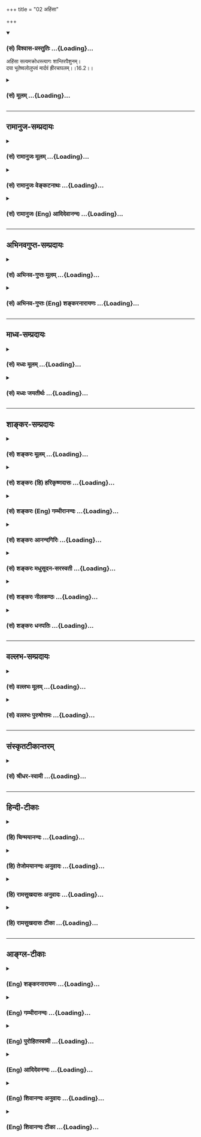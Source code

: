 +++
title = "02 अहिंसा"

+++
<div class="js_include" newlevelforh1="3" title="(सं) विश्वास-प्रस्तुतिः" unfilled url="/purANam/mahAbhAratam/06-bhIShma-parva/02-bhagavad-gItA-parva/saMskRtam/vishvAsa-prastutiH/16_daivAsura-sampad-vib/02_ahiMsA.md">
<details open><summary><h3>(सं) विश्वास-प्रस्तुतिः ...{Loading}...</h3></summary>

अहिंसा सत्यमक्रोधस्त्यागः शान्तिरपैशुनम्।  
दया भूतेष्वलोलुप्त्वं मार्दवं ह्रीरचापलम्।।16.2।।
</details>
</div>
<div class="js_include collapsed" newlevelforh1="3" title="(सं) मूलम्" unfilled url="/purANam/mahAbhAratam/06-bhIShma-parva/02-bhagavad-gItA-parva/saMskRtam/mUlam/16_daivAsura-sampad-vib/02_ahiMsA.md">
<details><summary><h3>(सं) मूलम् ...{Loading}...</h3></summary>

अहिंसा सत्यमक्रोधस्त्यागः शान्तिरपैशुनम्।  
दया भूतेष्वलोलुप्त्वं मार्दवं ह्रीरचापलम्।।16.2।।
</details>
</div>


_________________
## रामानुज-सम्प्रदायः
<div class="js_include collapsed" newlevelforh1="3" title="(सं) रामानुजः मूलम्" unfilled url="/purANam/mahAbhAratam/06-bhIShma-parva/02-bhagavad-gItA-parva/saMskRtam/rAmAnujaH/mUlam/16_daivAsura-sampad-vib/02_ahiMsA.md">
<details><summary><h3>(सं) रामानुजः मूलम् ...{Loading}...</h3></summary>

।।16.2।।**अहिंसा** परपीडावर्जनम्।  
  
**सत्यं** यथादृष्टार्थगोचरभूतहितवाक्यम्।  
  
**अक्रोधः** परपीडाफलचित्तविकाररहितत्वम्।  
  
**त्यागः** आत्महितप्रत्यनीकपरिग्रहविमोचनम्।  
  
**शान्तिः** इन्द्रियाणां विषयप्रावण्यनिरोधसंशीलनम्।  
  
**अपैशुनं** परानर्थकवाक्यनिवेदनाकरणम्।  
  
**दया** भूतेषु सर्वेषु दुःखासहिष्णुत्वम्।  
  
**अलोलुप्त्वम्;** अलोलुपत्वम्; अलोलुत्वम् इति वा पाठः। विषयेषु
निःस्पृहत्वम् इत्यर्थः।  
  
**मार्दवम्** अकाठिन्यम् साधुजनसंश्लेषार्हता इत्यर्थः।  
  
**ह्रीः** अकार्यकरणे व्रीडा।  
  
**अचापलं** स्पृहणीयविषयसन्निधौ अचपलत्वम्।

</details>
</div>
<div class="js_include collapsed" newlevelforh1="3" title="(सं) रामानुजः वेङ्कटनाथः" unfilled url="/purANam/mahAbhAratam/06-bhIShma-parva/02-bhagavad-gItA-parva/saMskRtam/rAmAnujaH/venkaTanAthaH/16_daivAsura-sampad-vib/02_ahiMsA.md">
<details><summary><h3>(सं) रामानुजः वेङ्कटनाथः ...{Loading}...</h3></summary>

  
  
।।16.2।। कौटिल्यप्रसङ्गस्थले हि
तन्निवृत्तिर्वक्तव्येत्यभिप्रायः। परपीडावर्जनमिति स्वपीडोपलक्षणम्।
स्वपीडाऽपि मूर्खाणां परपीडाभिप्रायेति वा भावः। यथादृष्टार्थवचनेनैव
सत्यवादी भवति तथापिसत्यं भूतहितं प्रोक्तम् इति नियमात्
भूतहितोक्तिः। परपीडाफलेति प्राग्वद्भाव्यम्। स्वभावार्थशास्त्रप्राप्तानां
निद्राशनमहायज्ञदण्डकुण्डिकादीनां त्यागायोगाद्विशेषे नियच्छति --
आत्महितप्रत्यनीकेति। दमशब्देन मनोनियमनस्योक्तत्वात्। शान्तो दान्तः
\[बृ.उ.4।4।23\] इत्यादिष्विव शान्तिरिह बाह्येन्द्रियगतेत्यभिप्रायेणाह --
इन्द्रियाणामिति। अक्रोधाहिंसादिष्विव प्रतियोगिलक्षणद्वारेण अपैशुनं
लक्षयतिपरानर्थेति। दया इत्येतावता भूतविषयत्वे सिद्धेऽपि पुनरुपादानं
बहुवचनं च शत्रुमित्रादिसर्वविषयाभिप्रायेण। यथोक्तं गौतमेन -- दया सर्वेषु
भूतेषु क्षान्तिरनसूया शौचमनायासो मङ्गलमकार्पण्यमस्पृहा \[गौ.ध.7।10\]
इति। अन्यत्र चसर्वभूतदया पुष्पम् \[प.पु.4।73।58\] इत्यादि। तदाह --
सर्वभूतेष्विति। तापत्रयेणाभिहतं यदेतदखिलं जगत्। तदाशोच्येषु भूतेषु करुणां
न करोति कः (द्वेषं प्राप्तः करोति कः) \[वि.पु.1।17।70\] इति हि
करुणाख्यचित्तपरिकर्म प्रह्लादः प्राह। दुःखासहिष्णुत्वं
तन्निराकरणेच्छेत्यर्थः। लुपिधातौ यङ्लुगन्ते क्विपि कृते लोलुबिति
पकारान्तं पदम् अचि कृते तु सोलुप इति; तद्व्यञ्जयति -- अलोलुप्त्वम्
अलोलुपत्वमिति। लृञ् छेदने \[धा.पा.9।11\] इति धातौ लोट् इति यङ्लुगन्तम्।
तत्रत्वे च \[अष्टा.3।3।64\] इति च्छान्दसं ह्रस्वमभिप्रेत्याह --
अलोलुत्वमिति वा पाठ इति। अयोग्यस्पृहारूपं लौल्यमिह निषिध्यत
इत्यभिप्रायेणाह -- विषयेष्विति। मुख्यस्य मार्दवस्यात्रानन्वयात्
पूर्वभाषित्वमुखसौम्यत्वादिव्यङ्ग्यमौपचारिकं दर्शयितुमाह -- अकाठिन्यमिति।
कठिनं हि द्रव्यमन्येषां अनुप्रवेशानर्हम् तद्वदिह स्तब्धप्रकृतिरिति
तद्व्यतिरेकविवक्षया फलतो मार्दवं व्यनक्ति -- साधुजनेति। अवमतत्वादीनां
योगोपकारकत्वात्तन्मूला व्रीडा सत्त्वनिष्ठानामयुक्ता अत उपयुक्तं
ह्रीविशेषमाह -- अकार्यकरणे व्रीडेति। प्रख्याताभिजनविद्यावृत्ता हि
महान्तः परेष्वप्यकार्यकारिष्वपत्रपन्ते स्वयं तु किमुतेति भावः।
अलोलुपत्वाचापलत्वयोरपौनरुक्त्यायाह -- स्पृहणीयविषयसन्निधाविति। एतेन
क्रीडापरिहासमृगयाक्षादिष्व प्रसङ्गोऽपि दर्शितः।  
  

</details>
</div>
<div class="js_include collapsed" newlevelforh1="3" title="(सं) रामानुजः (Eng) आदिदेवानन्दः" unfilled url="/purANam/mahAbhAratam/06-bhIShma-parva/02-bhagavad-gItA-parva/saMskRtam/rAmAnujaH/english/AdidevAnandaH/16_daivAsura-sampad-vib/02_ahiMsA.md">
<details><summary><h3>(सं) रामानुजः (Eng) आदिदेवानन्दः ...{Loading}...</h3></summary>

16.2 'Non-injury' is abstaining from injury to others. 'Truth' is
communication by words of what one knows for certain and what is
conducive to the good of others. 'Freedom from anger' is the absence in
oneself of the mental state, which, if permitted, leads to injury to
others. 'Renunciation' is the abandonment of everything that is contrary
to the good of the self. 'Tranillity' is practice of controlling the
senses from their propensity towards sense-objects. 'Not-slandering
others' means refraining oneself from speech that may cause evil to
others. 'Compassion to all beings' means one's incapacity to stand the
suffering of others. 'Aloluptvam' means freedom from desire for
sense-objects. 'Gentleness' means absence of harshness, and being worthy
of associating with the good. 'Sense of shame' is shrinking from doing
what should not be done. 'Acapalam' means being unattracted by objects
enjoyable by the senses even when they are at hand.

</details>
</div>


_________________
## अभिनवगुप्त-सम्प्रदायः
<div class="js_include collapsed" newlevelforh1="3" title="(सं) अभिनव-गुप्तः मूलम्" unfilled url="/purANam/mahAbhAratam/06-bhIShma-parva/02-bhagavad-gItA-parva/saMskRtam/abhinava-guptaH/mUlam/16_daivAsura-sampad-vib/02_ahiMsA.md">
<details><summary><h3>(सं) अभिनव-गुप्तः मूलम् ...{Loading}...</h3></summary>

।।16.1 -- 16.5।। एतद्बुद्ध्वा इत्युक्तम्। बोधश्च नाम श्रुतिमयज्ञानान्तरम्
+++(S श्रुत -- )+++ इदमित्थम् इत्येवंभूतयुक्तिचिन्ताभावनामयज्ञानोदेयेन +++(S;;N
चिन्तामयज्ञानोदयेन)+++ विचारविमर्शपरमर्शादिरूपेण
विजातीयन्यक्कारविरहिततद्भावनामयस्वभ्यस्ताकारविज्ञानलाभे सति भवति।
यद्वक्ष्यते +++(S तद्वक्ष्यते N तद्वक्ष्यति)+++ -- विमृश्यैतदशेषेण यथेच्छसी
तथा कुरु +++(XVIII; 63)+++ इति। तत्र श्रुतिमये ज्ञाने गुरुशास्त्रे एव
प्राधान्येन प्रभवतः युक्तिचिन्ताभावनामये तु विमर्शक्षमता असाधारणा
शिष्यगुणसंपत् ( -- रणशिष्य -- ) प्रधानभूता। अतः अर्जुनस्यास्त्येवासौ
इत्यभिप्रायेण वक्ष्यमाणं विमृश्यैतत् इति वाक्यं सविषयं कर्तुं
परिकरबन्धयोजनाभिप्रायेण आह भगवान् गुरुः अभयम् इत्यादि। आसुरभागसन्नविष्टा
तामसी किल अविद्या। सा प्रवृद्धया दिव्यांशग्राहित्या विद्यया बाध्यते (
प्रवृद्धाया -- विद्याया बध्यते) इति वस्तुस्वभाव एषः। त्वं च विद्यात्मानं
दिव्यमंशं सात्त्विकमभिप्रपन्नः तस्मादान्तरीं मोहलक्षणामविद्यां विहाय
बाह्याविद्यात्मशत्रुहननलक्षणं +++(S बाह्यविद्या)+++ शास्त्रीयव्यापारम्
अनुतिष्ठ इत्यध्यायारम्भः। तथाहि -- अभयमित्यादि पाण्डवेत्यन्तम्।
दिव्यांशस्य इमानि चिह्नानि तानि स्फुटमेवाभिलक्ष्यन्ते +++(S;
स्फुटमेवोपलक्ष्यन्ते)+++। दमः +++(S omits दमः)+++ इन्द्रियजयः। चापलं
पूर्वापरमविमृश्य यत् करणम्; तदभावः अचापलम्। तेजः आत्मनि उत्साहग्रहणेन
मितत्वापाकरणम्। दैवी संपदेषा। सा च तव विमोक्षाय; कामनापरिहारात्।
अतस्त्वं शोकं मा प्रापः -- यथा भ्रात्रादीन् हत्वा सुखं कथमश्नुवीय इति।
शिष्टं स्पष्टम्।

</details>
</div>
<div class="js_include collapsed" newlevelforh1="3" title="(सं) अभिनव-गुप्तः (Eng) शङ्करनारायणः" unfilled url="/purANam/mahAbhAratam/06-bhIShma-parva/02-bhagavad-gItA-parva/saMskRtam/abhinava-guptaH/english/shankaranArAyaNaH/16_daivAsura-sampad-vib/02_ahiMsA.md">
<details><summary><h3>(सं) अभिनव-गुप्तः (Eng) शङ्करनारायणः ...{Loading}...</h3></summary>

16.2 See Coment under 16.5

</details>
</div>


_________________
## माध्व-सम्प्रदायः
<div class="js_include collapsed" newlevelforh1="3" title="(सं) मध्वः मूलम्" unfilled url="/purANam/mahAbhAratam/06-bhIShma-parva/02-bhagavad-gItA-parva/saMskRtam/madhvaH/mUlam/16_daivAsura-sampad-vib/02_ahiMsA.md">
<details><summary><h3>(सं) मध्वः मूलम् ...{Loading}...</h3></summary>

।।16.2।। पैशुनं परोपद्रवनिमित्तदोषाणां राजादेः कथनम्। परोपद्रवहेतूनां
दोषाणां पेशुनं वचः। राजादेस्तु मदाद्भीतेरदृष्टिर्दर्प उच्यते
इत्यभिधानात्। लौल्यं रागःरागो लौल्यं तथा रक्तिः इत्यभिधानात्। अचापलं
स्थैर्यम्। चपलश्चञ्चलोऽस्थिरः इत्यभिधानात्।

</details>
</div>
<div class="js_include collapsed" newlevelforh1="3" title="(सं) मध्वः जयतीर्थः" unfilled url="/purANam/mahAbhAratam/06-bhIShma-parva/02-bhagavad-gItA-parva/saMskRtam/madhvaH/jayatIrthaH/16_daivAsura-sampad-vib/02_ahiMsA.md">
<details><summary><h3>(सं) मध्वः जयतीर्थः ...{Loading}...</h3></summary>

।।16.2।। पैशुनाभावोऽपैशुनं च परस्यापराधावचनमिति तदसत्;
शिष्यादिदोषानुवादस्य शिक्षार्थस्यापि तत्त्वप्राप्तेरित्याशयेनाह --
**पैशुनमि**ति। राजादेस्तच्छ्रावणम्। **परोपद्रवनिमित्ते**ति दोषेषूपचारः।
अनेन परोपद्रवायेति सूचयति। वचः कथनम्। मदात्कारणात्।
भीतेरदृष्टिरनुत्पत्तिरिति यावत्। भीतेर्भीतिकारणस्य तथात्वेनादृष्टिरिति
वा। बालादीनां भीतेरदर्शनं व्यावर्तयितुंमदात् इत्युक्तम्। अनेन
धात्वर्थोऽप्यनुगतः। एतेनासुरलक्षणं दर्पोऽपि व्याख्यातः।
अलोलुप्त्वाचापलत्वयोर्भेदं क्रमेण सप्रमाणकं दर्शयति -- **लौल्यमि**ति।
लोलुप्त्वपर्यायोऽयमिति अतएवमुक्तम्।

</details>
</div>


_________________
## शाङ्कर-सम्प्रदायः
<div class="js_include collapsed" newlevelforh1="3" title="(सं) शङ्करः मूलम्" unfilled url="/purANam/mahAbhAratam/06-bhIShma-parva/02-bhagavad-gItA-parva/saMskRtam/shankaraH/mUlam/16_daivAsura-sampad-vib/02_ahiMsA.md">
<details><summary><h3>(सं) शङ्करः मूलम् ...{Loading}...</h3></summary>

।।16.2।। --,**अहिंसा** अहिंसनं प्राणिनां पीडावर्जनम्। **सत्यम्**
अप्रियानृतवर्जितं यथाभूतार्थवचनम्। **अक्रोधः** परैः आक्रुष्टस्य अभिहतस्य
वा प्राप्तस्य क्रोधस्य उपशमनम्। **त्यागः** संन्यासः; पूर्वं दानस्य
उक्तत्वात्। **शान्तिः** अन्तःकरणस्य उपशमः। **अपैशुनं** अपिशुनता परस्मै
पररन्ध्रप्रकटीकरणं पैशुनम्; तदभावः अपैशुनम्। **दया** कृपा **भूतेषु**
दुःखितेषु। **अलोलुप्त्वम्** इन्द्रियाणां विषयसंनिधौ अविक्रिया।
**मार्दवं** मृदुता अक्रौर्यम्। **ह्रीः** लज्जा। **अचापलम्** असति
प्रयोजने वाक्पाणिपादादीनाम् अव्यापारयितृत्वम्।। किं च --,

</details>
</div>
<div class="js_include collapsed" newlevelforh1="3" title="(सं) शङ्करः (हि) हरिकृष्णदासः" unfilled url="/purANam/mahAbhAratam/06-bhIShma-parva/02-bhagavad-gItA-parva/saMskRtam/shankaraH/hindI/harikRShNadAsaH/16_daivAsura-sampad-vib/02_ahiMsA.md">
<details><summary><h3>(सं) शङ्करः (हि) हरिकृष्णदासः ...{Loading}...</h3></summary>

।।16.2।। तथा --, अहिंसा -- किसी भी प्राणीको कष्ट न देना; सत्यअप्रियता और
असत्यसे रहित यथार्थ वचन। अक्रोध -- दूसरोंके द्वारा गाली दी जाने या
ताड़ना दी जानेपर उत्पन्न हुए क्रोधको शान्त कर लेना। त्याग -- संन्यास (
दान नहीं ) क्योंकि दान पहले कहा जा चुका है। शान्ति -- अन्तःकरणका
संकल्परहित होना; अपैशुन -- अपिशुनता किसी दूसरेके सामने पराये छिद्रोंको
प्रकट करना पिशुनता ( चुगली ) है; उसका न होना अपिशुनता है। भूतोंपर दया --
दुखी प्राणियोंपर कृपा करना; अलोलुपता -- विषयोंके साथ संयोग होनेपर भी
इन्द्रियोंमें विकार न होना; मार्दवकोमलता अर्थात् अक्रूरता। ह्री -- लज्जा
और अचपलता -- बिना प्रयोजन वाणी; हाथ; पैर आदिकी व्यर्थ क्रियाओंका न करना।

</details>
</div>
<div class="js_include collapsed" newlevelforh1="3" title="(सं) शङ्करः (Eng) गम्भीरानन्दः" unfilled url="/purANam/mahAbhAratam/06-bhIShma-parva/02-bhagavad-gItA-parva/saMskRtam/shankaraH/english/gambhIrAnandaH/16_daivAsura-sampad-vib/02_ahiMsA.md">
<details><summary><h3>(सं) शङ्करः (Eng) गम्भीरानन्दः ...{Loading}...</h3></summary>

16.2 Ahimsa, non-injury, abstaining from giving pain to creatures;
satyam, truthfulness, speaking of things as they are, without
unpleasantness and prevarication; akrodhah, absence of anger, control of
anger that might result when offened or assulatd by others; tyagah,
renunciation, monasticism-for, charity has been mentioned earlier;
santih, control of the internal organ; apaisunam, absence of
vilification-paisunam means backbiting; its absence is apaisunam; daya,
kindness; bhutesu, to creatures in distress; aloluptvam,
non-conveteousness, absence of excitement of the organs in the presence
of objects; mardavam, gentleness, absence of hard-heartedness; hrih,
modesty;; acapalam, freedom from restlessness, absence of unnecessary
use of organs such as speech, hands and feet-. Besides,

</details>
</div>
<div class="js_include collapsed" newlevelforh1="3" title="(सं) शङ्करः आनन्दगिरिः" unfilled url="/purANam/mahAbhAratam/06-bhIShma-parva/02-bhagavad-gItA-parva/saMskRtam/shankaraH/AnandagiriH/16_daivAsura-sampad-vib/02_ahiMsA.md">
<details><summary><h3>(सं) शङ्करः आनन्दगिरिः ...{Loading}...</h3></summary>

।।16.2।। दैवीं संपदमभिजातस्य विशेषणान्तराणि दर्शयति -- **किञ्चेति।**
त्यागशब्देन दानं कस्मान्नोच्यते तत्राह -- **पूर्वमिति।**
लज्जाऽकार्यनिवृत्तिहेतुगर्हानिमित्ता मनोवृत्तिः।

</details>
</div>
<div class="js_include collapsed" newlevelforh1="3" title="(सं) शङ्करः मधुसूदन-सरस्वती" unfilled url="/purANam/mahAbhAratam/06-bhIShma-parva/02-bhagavad-gItA-parva/saMskRtam/shankaraH/madhusUdana-sarasvatI/16_daivAsura-sampad-vib/02_ahiMsA.md">
<details><summary><h3>(सं) शङ्करः मधुसूदन-सरस्वती ...{Loading}...</h3></summary>

।।16.2।। अहिंसेति। प्राणिवृत्तिच्छेदो हिंसा तदहेतुत्वमहिंसा।
सत्यमनर्थाननुबन्धि यथाभूतार्थवचनम्। परैराक्रोशे ताडने वा कृते सति
प्राप्तो यः क्रोधस्तस्य तत्कालमुपशमनमक्रोधः। दानस्य प्रागुक्तेस्त्यागः
संन्यासः। दमस्य प्रागुक्तेः शान्तिरन्तःकरणस्योपशमः। परस्मै परोक्षे
परदोषप्रकाशनं पैशुनं तदभावोऽपैशुनम्। दया भूतेषु दुःखितेष्वनुकम्पा।
अलोलुप्त्वं इन्द्रियाणां विषयसंनिधानेप्यविक्रियत्वम्। मार्दवमक्रूरत्वं
वृथापूर्वपक्षादिष्वपि शिष्यादिष्वप्रियभाषणादिव्यतिरेकेण बोधयितृत्वम्।
ह्रीरकार्यप्रवृत्त्यारम्भे तत्प्रतिबन्धिका लोकलज्जा।
अचापलं,प्रयोजनंविनापि वाक्पाण्यादिव्यापारयितृत्वं चापलं तदभावः।
आर्जवादयोऽचापलान्ता ब्राह्मणस्यासाधारणा धर्माः।

</details>
</div>
<div class="js_include collapsed" newlevelforh1="3" title="(सं) शङ्करः नीलकण्ठः" unfilled url="/purANam/mahAbhAratam/06-bhIShma-parva/02-bhagavad-gItA-parva/saMskRtam/shankaraH/nIlakaNThaH/16_daivAsura-sampad-vib/02_ahiMsA.md">
<details><summary><h3>(सं) शङ्करः नीलकण्ठः ...{Loading}...</h3></summary>

।।16.2।। किञ्च अहिंसा प्राणिपीडावर्जनम्। सत्यमप्रियानृतवर्जनं
यथाभूतार्थभाषणम्। अक्रोधः परैराक्रुष्टस्याभिहतस्य वा प्राप्तस्य
क्रोधस्योपशमनम्। त्यागः सर्वकर्मसंन्यासः पूर्वं दानस्योक्तत्वात्।
शान्तिरन्तःकरणस्योपरमः। अपैशुनं परदोषप्रकाशनं पैशुनं तद्वर्जनम्। दया
दुःखितेषु भूतेषु कृपा। अलोलुप्त्वमिन्द्रियाणां विषयसंनिधावप्यविक्रिया।
मार्दवं मृदुता। ह्रीर्लज्जा। अचापलं असति प्रयोजने
वाक्पाणिपादादीनामव्यापारयितृत्वम्।

</details>
</div>
<div class="js_include collapsed" newlevelforh1="3" title="(सं) शङ्करः धनपतिः" unfilled url="/purANam/mahAbhAratam/06-bhIShma-parva/02-bhagavad-gItA-parva/saMskRtam/shankaraH/dhanapatiH/16_daivAsura-sampad-vib/02_ahiMsA.md">
<details><summary><h3>(सं) शङ्करः धनपतिः ...{Loading}...</h3></summary>

।।16.2।। किंचाऽहिंसा वृत्तिच्छेदादिना प्राणिनां पीडायाः वर्जनं अहिंसनम्।
अप्रियानृतादिहितवर्जितं यथाभूतार्थभाषणं सत्यम्। परैः कृतेनाक्रोशेन
ताडनेन वा प्राप्तस्य क्रोधस्योपशमनमक्रोधः। त्यागः संन्यासः। पूर्वं
दानस्योक्तत्वात्। एतेनोपात्तवित्तादेः पात्रेऽर्पणं त्याग गति
प्रत्युक्तम्।। दानत्यागशब्दयोरुक्तार्थे एव प्रसिद्धेः।
शान्तिरन्तःकरणस्योपशमः परस्मै पररन्ध्र प्रकटीकरणं पैशुनं तदभावोऽपैशुनम्।
दुःखितेषु कृपा दया। विषयसंनिधानेपीन्द्रयाणामविक्रियत्वमलोलुप्त्वम्।
मार्दवमक्रोर्यम्। ह्नीरकार्येषु लोकलज्जा। आसीत प्रयोजने
वाक्पाणिपादानामव्यापारयितृत्वमचापलम्।

</details>
</div>


_________________
## वल्लभ-सम्प्रदायः
<div class="js_include collapsed" newlevelforh1="3" title="(सं) वल्लभः मूलम्" unfilled url="/purANam/mahAbhAratam/06-bhIShma-parva/02-bhagavad-gItA-parva/saMskRtam/vallabhaH/mUlam/16_daivAsura-sampad-vib/02_ahiMsA.md">
<details><summary><h3>(सं) वल्लभः मूलम् ...{Loading}...</h3></summary>

।।16.1 -- 16.3।। पूर्वाध्यायेयो मामेवमसम्मूढो जानाति पुरुषोत्तमम्
\[15।19\] इत्युक्तं; तत्रबुद्धिर्ज्ञानमसम्मोहः इत्युक्तत्वादसम्मूढस्य
दैवत्वं; तदितरस्य चासुरत्वमिति विभजन् पूर्वं दैवीं सम्पदमाह त्रिभिः
श्रीभगवान् -- अभयमिति। एते षड्विंशतिगुणाः दैवीं सम्पदमभिजातस्य भवन्ति;
देवसम्बन्धिनी दैवी। देवा भगवद्वचनानुवर्त्तिर्धमशीलास्तेषां
सम्पत्साधनरूपा सामग्री सृष्टिर्वा; सा च भगवन्निगमधर्मानुवर्त्तिकैव;
तामभिजातस्य दैवजीवस्य भवन्तीत्यर्थः।

</details>
</div>
<div class="js_include collapsed" newlevelforh1="3" title="(सं) वल्लभः पुरुषोत्तमः" unfilled url="/purANam/mahAbhAratam/06-bhIShma-parva/02-bhagavad-gItA-parva/saMskRtam/vallabhaH/puruShottamaH/16_daivAsura-sampad-vib/02_ahiMsA.md">
<details><summary><h3>(सं) वल्लभः पुरुषोत्तमः ...{Loading}...</h3></summary>

  
  
।।16.2।। अहिंसा परपीडाराहित्यं; सत्यं स्वार्थपरार्थलोभादिराहित्येन
यथार्थभाषणम्; अक्रोधो निष्कारणताडनादिभिरपि क्षोभाभावः; त्यागः अनासक्तिः;
शान्तिः चित्तस्थैर्यम्; अपैशुनं सर्वत्र भगवदात्मबुद्ध्या
परापवादराहित्यम्; भूतेषु दया जीवेषु भगवद्वियुक्तत्वेन दया
तत्स्मरणोपदेशादिरूपा; अलोलुप्त्वं भोगेच्छया मनोधावनत्वाभावः; मार्दवं
मृदुत्वं परदुःखाभिज्ञत्वम्; ह्रीः लज्जा प्रभुविप्रयोगजीवने सेवाद्यकरणेन
लौकिकप्रवृत्तौ च; अचापलं लौकिकक्रियासक्त्या भगवत्क्रियादिषु
शैघ्र्याभावः।  
  

</details>
</div>


_________________
## संस्कृतटीकान्तरम्
<div class="js_include collapsed" newlevelforh1="3" title="(सं) श्रीधर-स्वामी" unfilled url="/purANam/mahAbhAratam/06-bhIShma-parva/02-bhagavad-gItA-parva/saMskRtam/shrIdhara-svAmI/16_daivAsura-sampad-vib/02_ahiMsA.md">
<details><summary><h3>(सं) श्रीधर-स्वामी ...{Loading}...</h3></summary>

।।16.2।। किंच **--** **अहिंसेति।** अहिंसा परपीडावर्जनम्; सत्यं
यथार्थभाषणम्; अक्रोधस्ताडितस्यापि चित्ते क्षोभानुत्पत्तिः; त्याग
औदार्यम्; शान्तिश्चित्तोपरतिः; पैशुनं परोक्षे परदोषप्रकाशनम्;
तद्वर्जनमपैशुनम्; भूतेषु दीनेषु दया; अलोलुप्त्वं लोभाभावः; अवर्णलोप
आर्षः। मार्दवं मृदुत्वमक्रूरता; ह्रीः अकार्यप्रवृत्तौ लोकलज्जा; अचापलं
व्यर्थक्रियाराहित्यम्।

</details>
</div>


_________________
## हिन्दी-टीकाः
<div class="js_include collapsed" newlevelforh1="3" title="(हि) चिन्मयानन्दः" unfilled url="/purANam/mahAbhAratam/06-bhIShma-parva/02-bhagavad-gItA-parva/hindI/chinmayAnandaH/16_daivAsura-sampad-vib/02_ahiMsA.md">
<details><summary><h3>(हि) चिन्मयानन्दः ...{Loading}...</h3></summary>

।।16.2।। अहिंसा प्राणियों को पीड़ा न पहुँचाना अहिंसा है। स्वार्थ या
द्वेषवशात् किसी को पीड़ित करना हिंसा है। अहिंसा का पालन शरीर; वाणी और मन
इन तीनों स्तर पर होना चाहिए। कभीकभी बाह्यदृष्टि से कोई व्यक्ति शरीर को
पीड़ा पहुँचाते हुए दिखाई देता है; जैसे एक शल्य चिकित्सक रोगी की चिकित्सा
करते हुऐ; उसे पीड़ा देता है किन्तु वह हिंसा नहीं मानी जाती। वैसे भी
शारीरिक स्तर पर सम्पूर्ण अहिंसा संभव नहीं हो सकती है; किन्तु मन में
कदापि हिंसा का भाव नहीं होना चाहिए। चिकित्सक के मन में इस हिंसा का भाव न
होने से उसके द्वारा की गई शल्य चिकित्सा को हिंसा नहीं कहा जाता। सत्यम्
सत्य का कुछ भाव आर्जव शब्द की व्याख्या में प्रकट किया जा चुका है।
प्रमाणों से सिद्ध अर्थ को उसी रूप में प्रकट करना सत्य कहलाता है। अक्रोध
यहाँ इस शब्द का क्रोध का सर्वथा अभाव अर्थ अभिप्रेत नहीं है। साधना की
स्थिति में कभीकभी किसी घटना अथवा किसी के दुर्व्यवहार से मन में क्रोध आ
जाता है; परन्तु तत्काल ही उसे पहचान कर उसका उपशमन करने की क्षमता को यहाँ
अक्रोध कहा गया है। साधक को यह प्रयत्न करना चाहिए कि वह भी अपने क्रोध को
क्रियारूप में व्यक्त न होने दे। इसी प्रकार की अन्य वृत्तियों का उपशमन
करने की सार्मथ्य साधक को सम्पादित करनी चाहिए। त्याग यहाँ अहंकार और
स्वार्थ का त्याग करने के लिए कहा गया है। पूर्व श्लोक के समान यहाँ
उल्लिखित गुणों में भी परस्पर संबंध है। त्याग के अभाव में अक्रोध भी सिद्ध
नहीं हो सकता; क्योंकि जब कोई हमारे अहंकार या स्वार्थ को चोट या हानि
पहुंचाता है; तभी हमें क्रोध आता है। शान्ति उपर्युक्त गुणों से सम्पन्न
व्यक्ति के मन में विक्षेपों का कोई कारण नहीं रह जाता; इसलिए उसके मन की
शान्ति बनी रहती है। बाह्य जगत् की अथवा उसके व्यक्तिगत जीवन की
परिस्थितियां कितनी ही दुखदायक और आक्रामक क्यों न हों; उस व्यक्ति का
मनसन्तुलन कभी विचलित नहीं होता है। अपैशुनम् किसी व्यक्ति के दोषों को अन्य
लोगों के समक्ष प्रकट करने को पैशुन कहते हैं। पैशुन का अभाव ही अपैशुन है।
वाणी की मधुरता या कर्कशता वक्ता के व्यक्तित्व पर निर्भर करती है। एक
अयुक्त (अर्थात् अशुद्ध अन्तकरण वाले) पुरुष को अन्य लोगों की द्वेषयुक्त
निन्दा करने में एक प्रकार का आसुरी आनन्द प्राप्त होता है। प्राय यह कोमल
और मांसल जिह्वा ही किसी विनाशकारी अस्त्र से भी अधिक विध्वंसकारी सिद्ध
होती है। आत्मविकास के सर्वोच्च शिखर तक पहुँचने की आकांक्षा रखने वाले
उद्यमी साधक को ऐसा आन्तरिक सामञ्जस्य स्थापित करना चाहिए कि उसकी वाणी
आत्मा की सुरभि का अनुकरण करे। स्वर की कोमलता; वचनों की स्पष्टता;
निश्चय्ा की सत्यता; प्रच्छन्न अर्थ से रहित विचारों को श्रोता के मन में
स्पष्ट करने की क्षमता; निष्कपटता; भक्ति और प्रेम इन सब से परिपूर्ण
संभाषण वक्ता के व्यक्तित्व के आत्मचरित्र का एक विशिष्ट और श्रेष्ठ गुण ही
बन जाता है। इस प्रकार के मधुर संभाषण के गुण का स्वयं में विकास करने से
अपने व्यक्तित्व के अन्य आयामों का भी स्वत विकास हो जाता है; जो अन्तकरण
को अनुशासित करने के लिए आवश्यक होता है। भूतमात्र के प्रति दया दुख और कष्ट
से पीड़ित प्राणियों के प्रति कृपा का भाव दया कहलाता है। इसके अतिरिक्त;
एक साधक को समाज में रहते हुए यह अपेक्षा नहीं करनी चाहिए कि समाज के सभी
लोग उन्हीं आदर्शों या जीवन मूल्यों का अनुकरण करें; जिनके प्रति स्वयं
उसकी श्रद्धा है। लोगों की दृष्टियों में भेद होता है और इसलिए उसे अपने
आसपास के लोगों में अपूर्णता और दोष दिखाई दे सकते हैं। परन्तु; उनको इन
समस्त दोषों के अन्तरंग में स्थित आत्मा के असीम सौन्दर्य को देखते रहना
चाहिए। आत्मदर्शन की यह क्षमता ही सभी साधुओं और सन्तों के मन में स्थित
प्राणिमात्र के प्रति दया का रहस्य है। सब के प्रति मन में प्रेम होने पर
ही उनके प्रति असीम सहानुभूति और स्नेह का भाव हृदय में उठ सकता है। आत्मा
की इस सुन्दरता को यदि अत्यन्त दुखी और दुश्चरित्र व्यक्ति में भी हम नहीं
देख सके; तो उनके प्रति हमारे हृदय में स्नेह और दया उत्पन्न नहीं हो
सकती। अलोलुपता प्रलोभित और आकर्षित करने वाले विषयों की उपस्थिति में भी मन
में विकार उत्पन्न नहीं होना अलोलुपता है। मार्दव (मृदुता) और लज्जा यहाँ
लज्जा का अर्थ है; निषिद्ध और निन्द्य प्रकार के कर्म करने में लज्जा का
अनुभव करना। इसे दूसरे शब्दों में इस प्रकार कहा जा सकता है कि निन्द्य
कर्मों का त्याग करना तथा शुभ कर्मों में गर्व का न होना अर्थात् नम्रता;
विनयशीलता का होना लज्जा शब्द का अभिप्रेत अर्थ है। वस्तुत जो व्यक्ति
उपर्युक्त गुणों से सम्पन्न होता है; उसमें स्वभाव की मृदुता और विनयशीलता
स्वाभाविक रूप में आ जाती है; क्योंकि ये दोनों गुण मनुष्य की श्रेष्ठ
संस्कृति के द्योतक हैं। अचापलम् मनुष्य के मन की चंचलता और स्वभाव की
अस्थिरता उसकी शारीरिक चेष्टाओं में प्रकट होती है। सतत चंचलता; अकस्मात्
कर्म का प्रारम्भ करना; अश्लील प्रकार की शारीरिक चेष्टाएं; व्यसनानन्द के
अतिरेक से अंग प्रक्षेपण इत्यादि लक्षण केवल एक असंस्कृत व्यक्ति में देखे
जाते हैं; जिसने न कभी स्वभाव की स्थिरता को और न कभी व्यक्तित्व को
आदर्शपूर्ण बनाने का प्रयत्न किया हो। ये लक्षण एक शिशु में देखे जाते हैं;
और उस दशा में वे उसके सौन्दर्यवर्धक ही माने जाते हैं। परन्तु जैसेजैसे
व्यक्ति का विकास होता जाता है; उसका आत्मसंयम ही उसका सौन्दर्य समझा जाता
है; जो उसकी शारीरिक चेष्टाओं के द्वारा स्पष्ट होता है। श्री शंकराचार्य जी
इसका अर्थ बताते हैं; प्रयोजन के अभाव में हाथ; पैर; वाणी आदि इन्द्रियों
का व्यापार न होना अचापलम् कहलाता है। यह इस शब्द का व्यापक अर्थ है और
इसका आशय यह भी है कि लक्ष्य प्राप्ति के लिए उपयोगी कार्य में तत्परता और
समस्त शारीरिक शक्तियों की मितव्ययिता होना चाहिए। अनावश्यक चेष्टाएं करना
दुर्बल व्यक्तित्व का लक्षण है। ऐसे व्यक्ति कल्पनाओं में ही खोये रहते हैं
और मानसिक तथा बौद्धिक स्तर पर अत्यन्त दुर्बल होते हैं। अत अचापलम् नामक
गुण के सम्पादन से हम अपने व्यक्तित्व की अनेक प्रकार की सामान्य
दुर्बलताओं का उपचार कर सकते हैं। और

</details>
</div>
<div class="js_include collapsed" newlevelforh1="3" title="(हि) तेजोमयानन्दः अनुवादः" unfilled url="/purANam/mahAbhAratam/06-bhIShma-parva/02-bhagavad-gItA-parva/hindI/tejomayAnandaH/anuvAdaH/16_daivAsura-sampad-vib/02_ahiMsA.md">
<details><summary><h3>(हि) तेजोमयानन्दः अनुवादः ...{Loading}...</h3></summary>

।।16.2।। अहिंसा, सत्य, क्रोध का अभाव, त्याग, शान्ति, अपैशुनम् (किसी की
निन्दा न करना), भूतमात्र के प्रति दया, अलोलुपता , मार्दव (कोमलता),
लज्जा, अचंचलता।।

</details>
</div>
<div class="js_include collapsed" newlevelforh1="3" title="(हि) रामसुखदासः अनुवादः" unfilled url="/purANam/mahAbhAratam/06-bhIShma-parva/02-bhagavad-gItA-parva/hindI/rAmasukhadAsaH/anuvAdaH/16_daivAsura-sampad-vib/02_ahiMsA.md">
<details><summary><h3>(हि) रामसुखदासः अनुवादः ...{Loading}...</h3></summary>

।।16.2।। अहिंसा, सत्यभाषण; क्रोध न करना; संसारकी कामनाका त्याग;
अन्तःकरणमें राग-द्वेषजनित हलचलका न होना; चुगली न करना; प्राणियोंपर दया
करना सांसारिक विषयोंमें न ललचाना; अन्तःकरणकी कोमलता; अकर्तव्य करनेमें
लज्जा; चपलताका अभाव।

</details>
</div>
<div class="js_include collapsed" newlevelforh1="3" title="(हि) रामसुखदासः टीका" unfilled url="/purANam/mahAbhAratam/06-bhIShma-parva/02-bhagavad-gItA-parva/hindI/rAmasukhadAsaH/TIkA/16_daivAsura-sampad-vib/02_ahiMsA.md">
<details><summary><h3>(हि) रामसुखदासः टीका ...{Loading}...</h3></summary>

।।16.2।।***व्याख्या--*'अहिंसा'--**शरीर, मन, वाणी, भाव आदिके द्वारा
किसीका भी किसी प्रकारसे अनिष्ट न करनेको तथा अनिष्ट न चाहनेको 'अहिंसा'
कहते हैं। वास्तवमें सर्वथा अहिंसा तब होती है, जब मनष्य संसारकी तरफसे
विमुख होकर परमात्माकी तरफ ही चलता है। उसके द्वारा 'अहिंसा' का पालन स्वतः
होता है। परन्तु जो रागपूर्वक, भोगबुद्धिसे भोगोंका सेवन करता है वह कभी
सर्वथा अहिंसक नहीं हो सकता। वह अपना पतन तो करता ही है, जिन पदार्थों
आदिको वह भोगता है, उनका भी नाश करता है। जो संसारके सीमित पदार्थोंको
व्यक्तिगत (अपने) न होनेपर भी व्यक्तिगत मानकर सुखबुद्धिसे भोगता है, वह
हिंसा ही करता है। कारण कि समष्टि संसारसे सेवाके लिये मिले हुए पदार्थ,
वस्तु, व्यक्ति, आदिमेंसे किसीको भी अपने भोगके लिये व्यक्तिगत मानना हिंसा
ही है। यदि मनुष्य समष्टि संसारसे मिली हुई वस्तु, पदार्थ, व्यक्ति आदिको
संसारकी ही मानकर निर्ममतापूर्वक संसारकी सेवामें लगा दे, तो वह हिंसासे बच
सकता है और वही अहिंसक हो सकता है।  
  
जो सुख और भोगबुद्धिसे भोगोंका सेवन करता है, उसको देखकर, जिनको वे
भोगपदार्थ नहीं मिलते -- ऐसे अभावग्रस्तोंको दुःखसंताप होता है। यह उनकी
हिंसा ही है क्योंकि भोगी व्यक्तिमें अपना स्वार्थ और सुखबुद्धि रहती है
तथा दूसरोंके दुःखकी लापरवाही रहती है। परन्तु जो संतमहापुरुष केवल
दूसरोंका हित करनेके लिये ही जीवननिर्वाह करते हैं, उनको देखकर किसीको दुःख
हो भी जायगा, तो भी उनको हिंसा नहीं लगेगी क्योंकि वे भोगबुद्धिसे
जीवननिर्वाह करते ही नहीं -- **'शारीरं केवलं कर्म कुर्वन्नाप्नोति
किल्बिषम्'** (गीता 4। 21)। केवल परमात्माकी ओर चलनेवालेके द्वारा हिंसा
नहीं होती क्योंकि वह भोगबुद्धिसे पदार्थ आदिका सेवन नहीं करता। परमत्माकी
ओर चलनेवाला साधक शरीर, मन, वाणीके द्वारा कभी किसीको दुःख नहीं पहुँचाता।
यदि उसकी बाह्य क्रियाओँसे किसीको दुःख होता है, तो यह दुःख उसके खुदके
स्वभावसे ही होता है। साधककी तो भीतरसे कभी किसीको किञ्चिन्मात्र भी दुःख
देनेकी भावना नहीं होनी चाहिये। उसका भाव निरन्तर सबका हित करनेका होना
चाहिये -- **'सर्वभूतहिते रताः'**। साधककी साधानमें कोई बाधा डाल दे, तो उसे
उसपर क्रोध नहीं आता और न उसके मनमें उसके अहितकी भावना (हिंसा) ही पैदा
होती है। हाँ, परमात्माकी ओर चलनेमें बाधा पड़नेसे उसको दुःख हो सकता है,
पर वह दुःख भी सांसारिक दुःखकी तरह नहीं होता। साधकको बाधा लगती है, तो वह
भगवान्को पुकारता है कि हे नाथ! मेरी कहाँ भूल हुई, जिससे बाधा लग रही है
ऐसा विचार करके उसे रोना आ सकता है; पर बाधा डालनेवालेके प्रति क्रोध,
द्वेष नहीं हो सकता। बाधा लगनेपर साधकमें तत्परता और सावधानी आती है। यदि
उसमें बाधा डालनेवालेके प्रति द्वेष होता है, तो जितने अंशमें द्वेषवृत्ति
रहती है, उतने अंशमें तत्परताकी कमी है, अपने साधनका आग्रह है। साधककमें एक
तत्परता होती है और एक आग्रह होता है। तत्परता होनेसे साधनमें रुचि रहती है
और आग्रह होनेसे साधनमें राग होता है। रुचि होनेसे अपने साधनमें कहाँ-कहाँ
कमी है, उसका ज्ञान होता है और उसे दूर करनेकी शक्ति आती है, तथा उसे दूर
करनेकी चेष्टा भी होती है। परन्तु राग होनेसे साधनमें विघ्न डालनेवालेके
साथ द्वेष होनेकी सम्भावना रहती है। वास्तवमें देखा जाय तो साधनमें हमारी
रुचि कम होनेसे ही दूसरा हमारे साधनमें बाधा डालता है। अगर साधनमें हमारी
रुचि कम न हो तो दूसरा हमारे साधनमें बाधा नहीं डालेगा, प्रत्युत यह सोचकर
उपेक्षा कर देगा कि यह जिद्दी है, मानेगा नहीं अतः जैसा चाहे, वैसा करने
दो। जैसे पुष्पसे सुगन्ध स्वतः फैलती है, ऐसे ही साधकसे स्वतः पारमार्थिक
परमाणु फैलते हैं और वायुमण्डल शुद्ध होता है। इससे उसके द्वारा
स्वतःस्वाभाविक प्राणिमात्रका बड़ा भारी उपकार एवं हित होता रहता है।
परन्तु जो अपने दुर्गुणदुराचारोंके द्वारा वायुमण्डलको अशुद्ध करता रहता
है, वह प्राणिमात्रकी हिंसा करनेका अपराधी होता है।**'सत्यम्'--** अपने
स्वार्थ और अभिमानका त्याग करके केवल दूसरोंके हितकी दृष्टिसे जैसा सुना,
देखा, पढ़ा,समझा और निश्चय किया है, उससे न अधिक और न कम -- वैसाकावैसा
प्रिय शब्दोंमें कह देना,सत्य है। सत्यस्वरूप परमात्माको पाने और जाननेका
एकमात्र उद्देश्य हो जानेपर साधकके द्वारा मन, वाणी और क्रियासे
असत्यव्यवहार नहीं हो सकता। उसके द्वारा सत्यव्यवहार, सबके हितका व्यवहार
ही होता है। जो सत्यको जानना चाहता है, वह सत्यके ही सम्मुख रहता है।
इसलिये उसके मनवाणीशरीरसे जो क्रियाएँ होती हैं, वे सभी उत्साहपूर्वक
सत्यकी ओर चलनेके लिये ही होती हैं।**'अक्रोधः'--** दूसरोंका अनिष्ट करनेके
लिये अन्तःकरणमें जो जलनात्मक वृत्ति पैदा होती है, वह क्रोध है। पर जबतक
अन्तःकरणमें दूसरोंका अनिष्ट करनेकी भावना पैदा नहीं होती, तबतक वह क्षोभ
है, क्रोध नहीं। परमात्मप्राप्तिके उद्देश्यसे साधन करनेवाला मनुष्य अपना
अपकार करनेवालेका भी अनिष्ट नहीं करना चाहता। वह इस बातको समझता है कि
अनिष्ट करनेवाला व्यक्ति वास्तवमें हमारा अनिष्ट कभी कर ही नहीं सकता। यह
जो हमे दुःख देनेके लिये आया है, यह हमने पहले कोई गलती की है, उसीका फल
है। अतः यह हमें शुद्ध कर रहा है, निर्मल कर रहा है। जैसे, डॉक्टर किसी
रुग्ण अङ्ग को काटता है, तो उसपर रोगी क्रोध नहीं करता, प्रत्युत उसे अच्छा
मानता है, ठीक मानता है। उसके रुग्ण अङ्गको काटना तो उसे ठीक करनेके लिये
ही है। ऐसे ही साधकको कोई अहितकी भावनासे किसी तरहसे दुःख देता है, तो
उसमें यह भाव पैदा होता है कि वह मेरेको शुद्ध, निर्मल बनानेमें निमित्त बन
रहा है अतः उसपर क्रोध कैसे वह तो मेरा उपकार कर रहा है और भविष्यके लिये
सावधान कर रहा है कि जो गलती पहले की है, आगे वैसी गलती न करूँ। जो लोग
साधकका हित करनेवाले हैं, उसकी सेवा करनेवाले हैं, वे तो साधकको सुख
पहुँचाकर उसके पुण्योंका नाश करते हैं। पर साधकको उनपर (उसके पुण्योंका नाश
करनेके कारण) क्रोध नहीं आता। उनपर साधकको यह विचार आता है कि वे जो मेरी
सेवा करते हैं, मेरे अनुकूल आचरण करते हैं, यह तो उनकी सज्जनता है, उनका
श्रेष्ठ भाव है। परन्तु पुण्योंका नाश तो तब होता है, जब मैं उनकी सेवासे
सुख भोगता हूँ। इस प्रकार साधककी दृष्टि सेवा करनेवालोंकी अच्छाई, शुद्ध
नीयतपर ही जाती है। अतः साधकको न तो दुःख देनेवालोंपर क्रोध होता है और न
सुख देनेवालोंपर।  
  
**'त्यागः'--** संसारसे विमुख हो जाना ही असली त्याग है। साधकको जीवनमें
बाहरका और भीतरका -- दोनोंका ही त्याग होना चाहिये। जैसे, बाहरसे पाप,
अन्याय, अत्याचार, दुराचार आदिका और बाहरी सुखआराम आदिका त्याग भी करना
चाहिये, और भीतरसे सांसारिक नाशवान् वस्तुओंकी कामनाका त्याग भी करना
चाहिये। इससे भी बाहरके त्यागकी अपेक्षा भीतरकी कामनाका त्याग श्रेष्ठ है।
कामनाका सर्वथा त्याग होनेपर तत्काल शान्तिकी प्राप्ति होती है --
**'त्यागाच्छान्तिरनन्तरम्'** (गीता 12। 12)। साधकके लिये उत्पन्न और नष्ट
होनेवाली वस्तुओंकी कामना ही वास्तवमें सबसे ज्यादा बाधक होती है।
अतः,कामनाका सर्वथा त्याग करना चाहिये। त्याग कब होता है जब साधकका
उद्देश्य एकमात्र परमात्मप्राप्तिका ही हो जाता है, तब उसकी कामनाएँ दूर
होती चली जाती हैं। कारण कि सांसारिक भोग और संग्रह साधकका लक्ष्य नहीं
होता। अतः वह सांसारिक भोग और संग्रहकी कामनाका त्याग करते हुए अपने
साधनमें आगे बढ़ता रहता है।**'शान्तिः' --** अन्तःकरणमें रागद्वेषजनित
हलचलका न होना शान्ति है क्योंकि संसारके साथ रागद्वेष करनेसे ही
अन्तःकरणमें अशान्ति आती है और उनके न होनेसे अन्तःकरण स्वाभाविक ही शान्त,
प्रसन्न रहता है। अनुकूलतासे पुराने पुण्योंका नाश होता है और उसमें अपना
स्वभाव सुधरनेकी अपेक्षा बिगड़नेकी सम्भावना अधिक रहती है। परन्तु
प्रतिकूलता आनेपर पापोंका नाश होता है और स्वभावमें भी सुधार होता है। इस
बातको समझनेपर प्रतिकूलतामें भी स्वतः शान्ति बनी रहती है। किसी परिस्थिति
आदिको लेकर साधकमें कभी रागद्वेषका भाव हो भी जाता है तो उसके मनमें
अशान्ति पैदा हो जाती है और अशान्ति होते ही वह तुरंत सावधान हो जाता है कि
रागद्वेषपूर्वक कर्म करना मेरा उद्देश्य नहीं है। इस विचारसे फिर शान्ति आ
जाती है और समय पाकर स्थिर हो जाती है।**'अपैशुनम्'--** किसीके दोषको
दूसरेके आगे प्रकट करके दूसरोंमें उसके प्रति दुर्भाव पैदा करना पिशुनता है
और इसका सर्वथा अभाव ही अपैशुन है। परमात्मप्राप्तिका ही उद्देश्य होनेसे
साधक कभी किसीकी चुगली नहीं करता। ज्यों-ज्यों उसका साधन आगे बढ़ता चला
जाता है, त्यों-ही-त्यों उसकी दोषदृष्टि और द्वेषवृत्ति मिटकर दूसरोंके
प्रति उसका स्वतः ही अच्छा भाव होता चला जाता है। उसके मनमें यह विचार भी
नहीं आता कि मैं साधन करनेवाला हूँ और ये दूसरे (साधन न करनेवाले) साधारण
मनुष्य हैं, प्रत्युत तत्परतासे साधन होनेपर उसे जैसी अपनी स्थिति (जडतासे
सम्बन्ध न होना) दिखायी देती है, वैसी ही दूसरोंकी स्थिति भी दिखायी देती
है कि वास्तवमें उनका भी जडतासे सम्बन्ध नहीं है, केवल सम्बन्ध माना हुआ
है। इस तरह जब उसकी दृष्टिमें किसीका भी जडतासे सम्बन्ध है ही नहीं, तो वह
किसीका दोष किसीके प्रति क्यों प्रकट करेगाभक्तिमार्गवाला सर्वत्र अपने
प्रभुको देखता है, ज्ञानमार्गवाला केवल अपने स्वरूपको ही देखता है और
कर्मयोगमार्गवाला अपने सेव्यको देखता है। इसलिये साधक किसीकी बुराई,
निन्दा, चुगली आदि कर ही कैसे सकता है**'दया भूतेषु'--** दूसरोंको दुःखी
देखकर उनका दुःख दूर करनेकी भावनाको दया कहते हैं। भगवान्की,
संतमहात्माओंकी, साधकोंकी और साधारण मनुष्योंकी दया अलगअलग होती है --  
  
(1) **'भगवान्की दया'--** भगवान्की दया सभीको शुद्ध करनेके लिये होती है।
भक्तलोग इस दयाके दो भेद मानते हैं -- कृपा और दया। मात्र मनुष्योंको
पापोंसे शुद्ध करनेके लिये उनके मनके विरुद्ध (प्रतिकूल) परिस्थितिको भेजना
कृपा है और अनुकूल परिस्थितिको भेजना दया है।  
  
(2) **'संतमहात्माओंकी दया'--**संतमहात्मालोग दूसरोंके दुःखसे दुःखी और
दूसरोंके सुखसे सुखी होते हैं -- **'पर दुख दुख सुख सुख देखे पर'** (मानस
7। 38। 1)। पर वास्तवमें उनके भीतर न दूसरोंके दुःखसे दुःख होता है और न
अपने दुःखसे ही दुःख होता है। अपनेपर प्रतिकूल परिस्थिति आनेपर वे उसमें
भगवान्की कृपाको देखते हैं, पर दूसरोंपर दुःख आनेपर उन्हें सुखी करनेके
लिये वे उनके दुःखको स्वयं अपनेपर ले लेते हैं। जैसे, इन्द्रने क्रोधपूर्वक
बिना अपराधके दधीचि ऋषिका सिर काट दिया था, पर जब इन्द्रने अपनी रक्षाके
लिये उनकी ह़ड्डियाँ माँगी, तब दधीचिने सहर्ष प्राण छोड़कर उन्हें अपनी
हड्डियाँ दे दीं। इस प्रकार संतमहापुरुष दूसरेके दुःखको सह नहीं सकते,
प्रत्युत उन्हें सुख पहुँचानेके लिये अपनी सुखसामग्री और प्राणतक दे देते
हैं, चाहे दूसरा उनका अहित करनेवाला ही क्यों न हो **(टिप्पणी प₀ 796)**
इसलिये संतमहात्माओंकी दया विशेष शुद्ध, निर्मल होती है।  
  
(3) **'साधकोंकी दया'--**साधक अपने मनमें दूसरोंका दुःख दूर करनेकी भावना
रखता है और उसके अनुसार उनका दुःख दूर करनेकी चेष्टा भी करता है। दूसरोंको
दुःखी देखकर उसका हृदय द्रवित हो जाता है क्योंकि वह अपनी ही तरह दूसरोंके
दुःखको भी समझता है। इसलिये उसका यह भाव रहता है कि सब सुखी कैसे हों सबका
भला कैसे हो सबका उद्धार कैसे हो सबका हित कैसे हो अपनी ओरसे वह ऐसी ही
चेष्टा करता है परन्तु मैं सबका हित करता हूँ, सबके हितकी चेष्टा करता हूँ
-- इन बातोंको लेकर उसके मनमें अभिमान नहीं होता। कारण कि दूसरोंका दुःख
दूर करनेका सहज स्वभाव बन जानेसे उसे अपने इस आचरणमें कोई विशेषता नहीं
दीखती। इसलिये उसको अभिमान नहीं होता। जो प्राणी भगवान्की ओर नहीं चलते,
दुर्गुणदुराचारोंमें रत रहते हैं, दूसरोंका अपराध करते हैं और अपना पतन
करते हैं -- ऐसे मनुष्योंपर साधकको क्रोध न आकर दया आती है। इसलिये वह हरदम
ऐसी चेष्टा करता रहता है कि ये लोग दुर्गुणदुराचारोंसे ऊपर कैसे उठें इनका
भला कैसे हो कभीकभी वह उनके दोषोंको दूर करनेमें अपनेको निर्बल मानकर
भगवान्से प्रार्थना करता है कि हे नाथ ये लोग इन दोषोंसे छूट जायँ और आपके
भक्त बन जायँ। ,(4) **'साधारण मनुष्योंकी दया'--**साधारण मनुष्यकी दयामें
थोड़ी मलिनता रहती है। वह किसी जीवके हितकी चेष्टा करता है, तो यह सोचता है
कि मैं कितना दयालु हूँ मैंने इस जीवको सुख पहुँचाया, तो मैं कितना अच्छा
हूँ हरके आदमी मेरेजैसा दयालु नहीं है, कोई-कोई ही होता है, इत्यादि। इस
प्रकार लोग मुझे अच्छा समझेंगे, मेरा आदर करेंगे आदि बातोंको लेकर, अपनेमें
महत्त्वबुद्धि रखकर जो दया की जाती है, उसमें दयाका अंश तो अच्छा है, पर
साथमें उपर्युक्त मलिनताएँ रहनेसे उस दयामें अशुद्धि आ जाती है। इनसे भी
साधारण दर्जेके मनुष्य दया तो करते हैं, पर उनकी दया ममतावाले व्यक्तियोंपर
ही होती है। जैसे, ये हमारे परिवारके हैं, हमारे मत और सिद्धान्तको
माननेवाले हैं, तो उनका दुःख दूर करनेकी इच्छासे उन्हें सुखआराम देनेका
प्रयत्न करते हैं। यह दया ममता और पक्षपातयुक्त होनेसे अधिक अशुद्ध है। इनसे
भी घटिया दर्जेके वे मनुष्य हैं, जो केवल अपने सुख और स्वार्थकी पूर्तिके
लिये ही दूसरोंके प्रति दयाका बर्ताव करते
हैं।**'अलोलुप्त्वम्'--**इन्द्रियोंका विषयोंसे सम्बन्ध होनेसे अथवा
दूसरोंको भोग भोगते हुए देखनेसे मनका (भोग भोगनेके लिये) ललचा उठनेका नाम
लोलुपता है और उसके सर्वथा अभावका नाम अलोलुप्त्व है।  
  
अलोलुपताके उपाय -- (1) साधकके लिये विशेष सावधानीकी बात है कि वह अपनी
इन्द्रियोंसे भोगोंका सम्बन्ध न रखे और मनमें कभी भी ऐसा भाव, ऐसा अभिमान न
आने दे कि मेरा इन्द्रियोंपर अधिकार है अर्थात् इन्द्रियाँ मेरे वशमें हैं
अतः मेरा क्या बिगड़ सकता है  
  
(2) मैं हृदयसे परमात्माकी प्राप्ति चाहता हूँ, अगर कभी हृदयमें
विषयलोलुपता हो गयी, तो मेरा पतन हो जायगा और मैं परमात्मासे विमुख हो
जाऊँगा -- इस प्रकार साधक खूब सावधान रहे और कहीं अचानक विचलित होनेका अवसर
आ जाय, तो हे नाथ बचाओ हे नाथ बचाओ ऐसे सच्चे हृदयसे भगवान्को पुकारे।  
  
(3) स्त्रीपुरुषोंकी तथा जन्तुओँकी कामविषयक चेष्ट न देखे। यदि दीख जाय, तो
ऐसा विचार करे कि,यह तो बिलकुल चौरासी लाख योनियोंका रास्ता है। यह चीज तो
मनुष्य, पुशपक्षी, कीटपतङ्ग, राक्षसअसुर, भूतप्रेत आदि मात्र जीवोंमें भी
है। पर मैं तो चौरासी लाख योनियों अर्थात् जन्ममरणसे ऊँचा उठना चाहता हूँ।
मैं जन्ममरणके मार्गका पथिक नहीं हूँ। मेरेको तो जन्म-मरणादि दुःखोंका
अत्यन्त अभाव करके परमात्माकी प्राप्ति करना है। इस भावको बड़ी सावधानीके
साथ जाग्रत् रखे और जहाँतक बने, ऐसी कामचेष्टा न देखे।  
  
**'मार्दवम्'--**बिना कारण दुःख देनेवालों और वैर रखनेवालोंके प्रति भी
अन्तःकरणमें कठोरताका भाव न होना तथा स्वाभाविक कोमलताका रहना मार्दव है
**(टिप्पणी प₀ 797)**। साधकके हृदयमें सबके प्रति कोमलताका भाव रहता है।
उसके प्रति कोई कठोरता एवं अहितका बर्ताव भी करता है, तो भी उसकी कोमलतामें
अन्तर नहीं आता। यदि साधक कभी किसी बातको लेकर किसीको कठोर जवाब भी दे दे,
तो वह कठोर जवाब भी उसके हितकी दृष्टिसे ही देता है। पर पीछे उसके मनमें यह
विचार आता है कि मैंने उसके प्रति कठोरताका व्यवहार क्यों किया मैं प्रेमसे
या अन्य किसी उपायसे भी समझा सकता था -- इस प्रकारके भाव आनेसे कठोरता
मिटती रहती है और कोमलता बढ़ती रहती है। यद्यपि साधकोंके भावोंमें और
वाणीमें कोमलता रहती है, तथापि उनकी भिन्न-भिन्न प्रकृति होनेसे सबकी
वाणीमें एक समान कोमलता नहीं होती। परन्तु हृदयमें साधकोंका सबके प्रति
कोमल भाव रहता है। ऐसे ही कर्मयोग, ज्ञानयोग और भक्तियोग आदिका साधन
करनेवालोंके स्वभावमें विभिन्नता होनेसे उनके बर्ताव सबके प्रति
भिन्न-भिन्न होते हैं अतः उनके आचरणोंमें एकजैसी कोमलता नहीं दीखती, पर
भीतरमें बड़ी भारी कोमलता रहती है।**'ह्रीः'--**शास्त्र और लोकमर्यादाके
विरुद्ध काम करनेमें जो एक संकोच होता है, उसका नाम **'ह्रीः'** (लज्जा)
है। साधकको साधनविरुद्ध क्रिया करनेमें लज्जा आती है। वह लज्जा केवल
लोगोंके देखनेसे ही नहीं आती, प्रत्युत उसके मनमें अपनेआप ही यह विचार आता
है कि रामराम, मैं ऐसी क्रिया कैसे कर सकता हूँ क्योंकि मैं तो परमात्माकी
तरफ चलनेवाला (साधक) हूँ। लोग भी मुझे परमात्माकी तरफ चलनेवाला समझते हैं।
अतः ऐसी साधनविरुद्ध क्रियाओँको मैं एकान्तमें अथवा लोगोंके सामने कैसे कर
सकता हूँ -- इस लज्जाके कारण साधक बुरे कर्मोंसे बच जाता है एवं उसके आचरण
ठीक होते चले जाते हैं। जब साधक अपनी अहंता बदल देता है कि मैं सेवक हूँ,
मैं जिज्ञासु हूँ, मैं भक्त हूँ, तब उसे अपनी अहंताके विरुद्ध क्रिया
करनेमें स्वाभाविक ही लज्जा आती है। इसलिये पारमार्थिक उद्देश्य रखनेवाले
प्रत्येक साधकको अपनी अहंता मैं साधक हूँ, मैं सेवक हूँ, मैं जिज्ञासु हूँ,
मैं भगवद्भक्त हूँ -- इस प्रकारसे यथारुचि बदल लेनी चाहिये, जिससे वह
साधनविरोधी कर्मोंसे बचकर अपने उद्देश्यको जल्दी प्राप्त कर सकता है।  
  
**'अचापलम्'--**कोई भी कार्य करनेमें चपलताका अर्थात् उतावलापनका न होना
अचापल है। चपलता (चञ्चलता) होनेसे काम जल्दी होता है, ऐसी बात नहीं है।
सात्त्विक मनुष्य सब काम धैर्यपूर्वक करता है अतः उसका काम सुचारुरूपसे और
ठीक समयपर हो जाता है। जब कार्य ठीक हो जाता है, तब उसके अन्तःकरणमें हलचल,
चिन्ता नहीं होती। चपलता न होनेसे कार्यमें दीर्घसूत्रताका दोष भी नहीं
आता, प्रत्युत कार्यमें तत्परता आती है, जिससे सब काम सुचारुरूपसे होते
हैं। अपने कर्तव्यकर्मोंको करनेके अतिरिक्त अन्य कोई इच्छा न होनेसे उसका
चित्त विक्षिप्त और चञ्चल नहीं होता (गीता 18। 26)।

</details>
</div>


_________________
## आङ्ग्ल-टीकाः
<div class="js_include collapsed" newlevelforh1="3" title="(Eng) शङ्करनारायणः" unfilled url="/purANam/mahAbhAratam/06-bhIShma-parva/02-bhagavad-gItA-parva/english/shankaranArAyaNaH/16_daivAsura-sampad-vib/02_ahiMsA.md">
<details><summary><h3>(Eng) शङ्करनारायणः ...{Loading}...</h3></summary>

16.2. Harmlessness, truth, absence of anger, renunciation, absence of
attachment, absence of calumny, compassion to living beings, and absence
of greed, gentleness, modesty, absence of thoughtlessness;

</details>
</div>
<div class="js_include collapsed" newlevelforh1="3" title="(Eng) गम्भीरानन्दः" unfilled url="/purANam/mahAbhAratam/06-bhIShma-parva/02-bhagavad-gItA-parva/english/gambhIrAnandaH/16_daivAsura-sampad-vib/02_ahiMsA.md">
<details><summary><h3>(Eng) गम्भीरानन्दः ...{Loading}...</h3></summary>

16.2 Non-injury, truthfulness, absence of anger, renunciation, control
of the internal organ, absence of vilification, kindness to creatures,
non-covetousness, gentleness, modesty, freedom from restlessness;

</details>
</div>
<div class="js_include collapsed" newlevelforh1="3" title="(Eng) पुरोहितस्वामी" unfilled url="/purANam/mahAbhAratam/06-bhIShma-parva/02-bhagavad-gItA-parva/english/purohitasvAmI/16_daivAsura-sampad-vib/02_ahiMsA.md">
<details><summary><h3>(Eng) पुरोहितस्वामी ...{Loading}...</h3></summary>

16.2 harmlessness, truth, absence of wrath, renunciation, contentment,
straightforwardness, compassion towards all, uncovetousness, courtesy,
modesty, constancy,

</details>
</div>
<div class="js_include collapsed" newlevelforh1="3" title="(Eng) आदिदेवनन्दः" unfilled url="/purANam/mahAbhAratam/06-bhIShma-parva/02-bhagavad-gItA-parva/english/AdidevanandaH/16_daivAsura-sampad-vib/02_ahiMsA.md">
<details><summary><h3>(Eng) आदिदेवनन्दः ...{Loading}...</h3></summary>

16.2 Non-injury, truth, freedom from anger, renunciation, tranillity,
non-slandering others, compassion to all beings, freedom from desire,
gentleness, the sense of shame, freedom from fickleness;

</details>
</div>
<div class="js_include collapsed" newlevelforh1="3" title="(Eng) शिवानन्दः अनुवादः" unfilled url="/purANam/mahAbhAratam/06-bhIShma-parva/02-bhagavad-gItA-parva/english/shivAnandaH/anuvAdaH/16_daivAsura-sampad-vib/02_ahiMsA.md">
<details><summary><h3>(Eng) शिवानन्दः अनुवादः ...{Loading}...</h3></summary>

16.2 Harmlessness, truth, absence of anger, renunciation, peacefulness,
absence of crookedness, compassion towards beings, non-covetousness,
gentleness, modesty, absence of fickleness.

</details>
</div>
<div class="js_include collapsed" newlevelforh1="3" title="(Eng) शिवानन्दः टीका" unfilled url="/purANam/mahAbhAratam/06-bhIShma-parva/02-bhagavad-gItA-parva/english/shivAnandaH/TIkA/16_daivAsura-sampad-vib/02_ahiMsA.md">
<details><summary><h3>(Eng) शिवानन्दः टीका ...{Loading}...</h3></summary>

16.2 अहिंसा harmlessness; सत्यम् truth; अक्रोधः absence of anger; त्यागः
renunciation; शान्तिः peacefulness; अपैशुनम् absence of crookedness; दया
compassion; भूतेषु in beings; अलोलुप्त्वम् noncovetousness; मार्दवम्
gentleness; ह्रीः modesty; अचापलम् absence of fickleness.Commentary
Ahimsa Noninjury in thought; word and deed. By refraining from injuring
living creatures the outgoing forces of Rajas are curbed. Ahimsa is
divided into physical; verbal and mental.Satyam Truth Speaking of things
as they are; without uttering unpleasant words or lies. This includes
selfrestraint; absence of jealousy; forgiveness; patience; endurance and
kindness.Akrodhah Absence of anger when insulted; ruked or beaten; i.e.;
even under the gravest provocation.Tyagah Renunciation -- literally;
giving up giving up of Vasanas; egoism and the fruits of action. Charity
is also Tyaga. This has already been mentioned in the previous
verse.Santih Serenity of the mind.Apaisunam Absence of
narrowmindedness.Daya Compassion to those who are in distress. A man of
compassion has a tender heart. He lives only for the benefit of the
world. Compassion indicates realisation of unity or oneness with other
creatures.Aloluptvam Noncovetousness. The senses are not affected or
excited when they come in contact with their respective objects the
senses are withdrawn from the objects of the senses; just as the limbs
of the tortoise are withdrawn by it into its own shell.Hrih It is shame
felt in the performance of actions contrary to the rules of the Vedas or
of society.Achapalam Not to speak or move the hands and legs in vain
avoidance of useless action.Straightforwardness; noninjury; absence of
anger; etc.; are special alities of the Brahmanas. They are the Sattvic
virtues which belong to them.Moreover --

</details>
</div>

